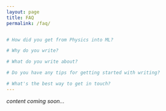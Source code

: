 ```yaml
---
layout: page
title: FAQ
permalink: /faq/


# How did you get from Physics into ML?

# Why do you write?

# What do you write about?

# Do you have any tips for getting started with writing?

# What's the best way to get in touch?
---
```


*content coming soon...*